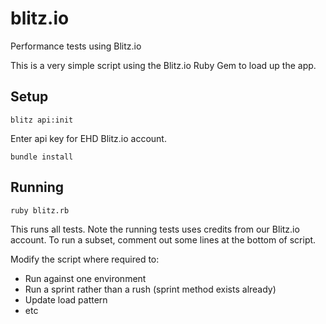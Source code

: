 blitz.io
========

Performance tests using Blitz.io

This is a very simple script using the Blitz.io Ruby Gem to load up the app.

Setup
-----

`blitz api:init`

Enter api key for EHD Blitz.io account.

`bundle install`

Running
-------

`ruby blitz.rb`

This runs all tests. Note the running tests uses credits from our Blitz.io
account. To run a subset, comment out some lines at the bottom of script.

Modify the script where required to:
  - Run against one environment
  - Run a sprint rather than a rush (sprint method exists already)
  - Update load pattern
  - etc
